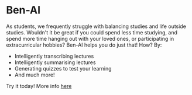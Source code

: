 # Ben-AI
As students, we frequently struggle with balancing studies and life outside studies. Wouldn't it be great if you could spend less time studying, and spend more time hanging out with your loved ones, or participating in
extracurricular hobbies? Ben-AI helps you do just that! How? By:
- Intelligently transcribing lectures
- Intelligently summarising lectures
- Generating quizzes to test your learning
- And much more!

Try it today!
More info [here](https://docs.google.com/document/d/1YRu6TtrT1XdHVLZdl_77tUKw9MedfzdG7UKMspzZtG0/edit?usp=sharing)
